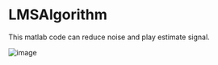 # LMSAlgorithm
This matlab code can reduce noise and play estimate signal.

![image](https://user-images.githubusercontent.com/7072483/203238671-7bc62786-6d5e-4a8a-85b6-11e69b095501.jpg)

